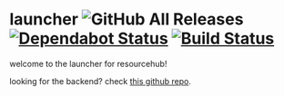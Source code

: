 # launcher ![GitHub All Releases](https://img.shields.io/github/downloads/desktopgooseunofficial/launcher/total) [![Dependabot Status](https://api.dependabot.com/badges/status?host=github&repo=DesktopGooseUnofficial/launcher)](https://dependabot.com) [![Build Status](https://travis-ci.com/DesktopGooseUnofficial/launcher.svg?branch=master)](https://travis-ci.com/DesktopGooseUnofficial/launcher)

welcome to the launcher for resourcehub!

looking for the backend? check [this github repo](https://github.com/desktopgooseunofficial/launcher-backend).
